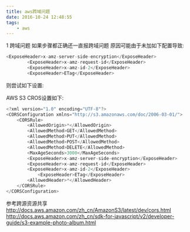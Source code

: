 ```yaml
---
title: aws跨域问题
date: 2016-10-24 12:48:55
tags:
    - aws
---
```

1 跨域问题
  如果步骤都正确还一直报跨域问题
原因可能由于未加如下配置导致:
``` javascript
<ExposeHeader>x-amz-server-side-encryption</ExposeHeader>
		<ExposeHeader>x-amz-request-id</ExposeHeader>
		<ExposeHeader>x-amz-id-2</ExposeHeader>
		<ExposeHeader>ETag</ExposeHeader>
```
   则尝试如下设置:

AWS S3 CROS设置如下:
``` javascript
<?xml version="1.0" encoding="UTF-8"?>
<CORSConfiguration xmlns="http://s3.amazonaws.com/doc/2006-03-01/">
	<CORSRule>
		<AllowedOrigin>*</AllowedOrigin>
		<AllowedMethod>GET</AllowedMethod>
		<AllowedMethod>PUT</AllowedMethod>
		<AllowedMethod>POST</AllowedMethod>
		<AllowedMethod>DELETE</AllowedMethod>
		<MaxAgeSeconds>3000</MaxAgeSeconds>
		<ExposeHeader>x-amz-server-side-encryption</ExposeHeader>
		<ExposeHeader>x-amz-request-id</ExposeHeader>
		<ExposeHeader>x-amz-id-2</ExposeHeader>
			<ExposeHeader>ETag</ExposeHeader>
		<AllowedHeader>*</AllowedHeader>
	</CORSRule>
</CORSConfiguration>
```
参考跨源资源共享
			http://docs.aws.amazon.com/zh_cn/AmazonS3/latest/dev/cors.html
			http://docs.aws.amazon.com/zh_cn/sdk-for-javascript/v2/developer-guide/s3-example-photo-album.html

